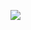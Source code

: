 <a href="https://asciinema.org/a/AsTwN0oXV1AFxKqZg6g5po4tC" target="_blank"><img src="https://asciinema.org/a/AsTwN0oXV1AFxKqZg6g5po4tC.svg" /></a>

